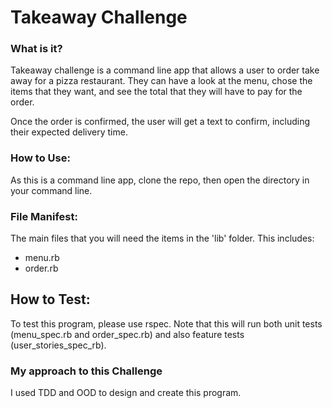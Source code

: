 # Takeaway Challenge

### What is it?
Takeaway challenge is a command line app that allows a user to order take away for a pizza restaurant. They can have a look at the menu, chose the items that they want, and see the total that they will have to pay for the order.

Once the order is confirmed, the user will get a text to confirm, including their expected delivery time.

### How to Use:
As this is a command line app, clone the repo, then open the directory in your command line.

### File Manifest:
The main files that you will need the items in the 'lib' folder. This includes:
* menu.rb
* order.rb

## How to Test:
To test this program, please use rspec. Note that this will run both unit tests (menu_spec.rb and order_spec.rb) and also feature tests (user_stories_spec_rb).

### My approach to this Challenge
I used TDD and OOD to design and create this program.
